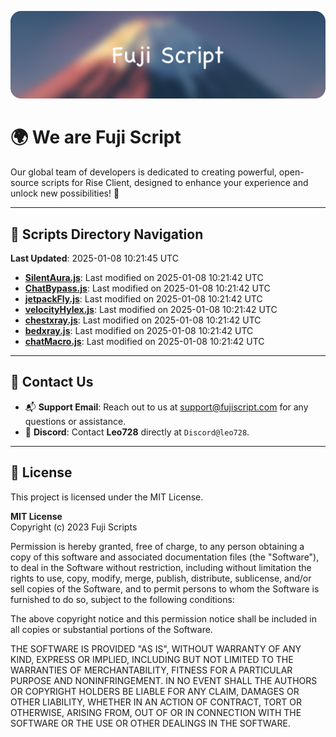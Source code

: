 ![Banner](.github/b.webp)

# 🌍 **We are Fuji Script**

Our global team of developers is dedicated to creating powerful, open-source scripts for Rise Client, designed to enhance your experience and unlock new possibilities! 🌟

---
<!-- SCRIPTS_NAVIGATION_START -->
## 📂 **Scripts Directory Navigation**

**Last Updated**: 2025-01-08 10:21:45 UTC

- **[SilentAura.js](scripts/SilentAura.js)**: Last modified on 2025-01-08 10:21:42 UTC
- **[ChatBypass.js](scripts/ChatBypass.js)**: Last modified on 2025-01-08 10:21:42 UTC
- **[jetpackFly.js](scripts/jetpackFly.js)**: Last modified on 2025-01-08 10:21:42 UTC
- **[velocityHylex.js](scripts/velocityHylex.js)**: Last modified on 2025-01-08 10:21:42 UTC
- **[chestxray.js](scripts/chestxray.js)**: Last modified on 2025-01-08 10:21:42 UTC
- **[bedxray.js](scripts/bedxray.js)**: Last modified on 2025-01-08 10:21:42 UTC
- **[chatMacro.js](scripts/chatMacro.js)**: Last modified on 2025-01-08 10:21:42 UTC

<!-- SCRIPTS_NAVIGATION_END -->

---

## 💬 **Contact Us**  
- 📬 **Support Email**: Reach out to us at [support@fujiscript.com](mailto:support@fujiscript.com) for any questions or assistance.  
- 💬 **Discord**: Contact **Leo728** directly at `Discord@leo728`.

---

## 📜 **License**

This project is licensed under the MIT License.  

**MIT License**  
Copyright (c) 2023 Fuji Scripts  

Permission is hereby granted, free of charge, to any person obtaining a copy of this software and associated documentation files (the "Software"), to deal in the Software without restriction, including without limitation the rights to use, copy, modify, merge, publish, distribute, sublicense, and/or sell copies of the Software, and to permit persons to whom the Software is furnished to do so, subject to the following conditions:  

The above copyright notice and this permission notice shall be included in all copies or substantial portions of the Software.  

THE SOFTWARE IS PROVIDED "AS IS", WITHOUT WARRANTY OF ANY KIND, EXPRESS OR IMPLIED, INCLUDING BUT NOT LIMITED TO THE WARRANTIES OF MERCHANTABILITY, FITNESS FOR A PARTICULAR PURPOSE AND NONINFRINGEMENT. IN NO EVENT SHALL THE AUTHORS OR COPYRIGHT HOLDERS BE LIABLE FOR ANY CLAIM, DAMAGES OR OTHER LIABILITY, WHETHER IN AN ACTION OF CONTRACT, TORT OR OTHERWISE, ARISING FROM, OUT OF OR IN CONNECTION WITH THE SOFTWARE OR THE USE OR OTHER DEALINGS IN THE SOFTWARE.  
